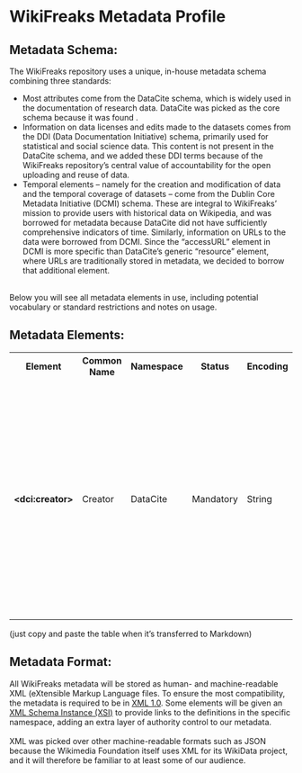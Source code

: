 # WikiFreaks Metadata Profile
## Metadata Schema:
The WikiFreaks repository uses a unique, in-house metadata schema combining three standards:
<br>
- Most attributes come from the DataCite schema, which is widely used in the documentation of research data. DataCite was picked as the core schema because it was found . 
- Information on data licenses and edits made to the datasets comes from the DDI (Data Documentation Initiative) schema, primarily used for statistical and social science data. This content is not present in the DataCite schema, and we added these DDI terms because of the WikiFreaks repository’s central value of accountability for the open uploading and reuse of data.
- Temporal elements – namely for the creation and modification of data and the temporal coverage of datasets – come from the Dublin Core Metadata Initiative (DCMI) schema. These are integral to WikiFreaks’ mission to provide users with historical data on Wikipedia, and was borrowed for metadata because DataCite did not have sufficiently comprehensive indicators of time. Similarly, information on URLs to the data were borrowed from DCMI. Since the “accessURL” element in DCMI is more specific than DataCite’s generic “resource” element, where URLs are traditionally stored in metadata, we decided to borrow that additional element.
<br><br>
<p>Below you will see all metadata elements in use, including potential vocabulary or standard restrictions and notes on usage.</p>

## Metadata Elements:
<table>
	<tr>
		<th>Element</th>
		<th>Common Name</th>
		<th>Namespace</th>
		<th>Status</th>
		<th>Encoding</th>
		<th>Definition<br>and Rules</th>
		<th>Example</th>
	</tr>
	<tr>
		<td><strong>&lt;dci:creator&gt;</strong></td>
		<td>Creator</td>
		<td>DataCite</td>
		<td>Mandatory</td>
		<td>String</td>
		<td>	The individual(s) involved in creating the data, or the authors of a publication where the data is used.
			<br><br>To credit multiple creators, repeat this element.
			<br><br><strong>Name Format:</strong> Last Name, First Name
		</td>
		<td>&lt;dci:creator&gt;Lollo, Joe&lt;/&gt;</td>
	</tr>
</table>
(just copy and paste the table when it’s transferred to Markdown)

## Metadata Format:
All WikiFreaks metadata will be stored as human- and machine-readable XML (eXtensible Markup Language files. To ensure the most compatibility, the metadata is required to be in [XML 1.0](https://www.w3.org/TR/xml/). Some elements will be given an [XML Schema Instance (XSI)](https://www.w3schools.com/xml/schema_schema.asp) to provide links to the definitions in the specific namespace, adding an extra layer of authority control to our metadata. 
<br><br>
XML was picked over other machine-readable formats such as JSON because the Wikimedia Foundation itself uses XML for its WikiData project, and it will therefore be familiar to at least some of our audience.
